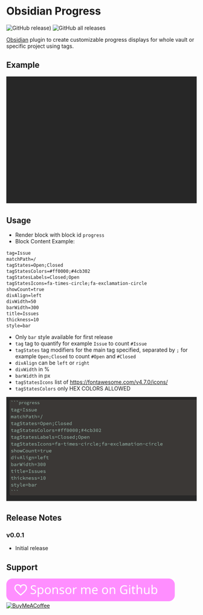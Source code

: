 # Obsidian Progress
![GitHub release)](https://img.shields.io/github/v/release/Darakah/obsidian-progress)
![GitHub all releases](https://img.shields.io/github/downloads/Darakah/obsidian-progress/total)

[Obsidian](https://obsidian.md/) plugin to create customizable progress displays for whole vault or specific project using tags.

## Example
![](https://raw.githubusercontent.com/Darakah/obsidian-progress/main/images/Example_2.gif)

## Usage
- Render block with block id `progress`
- Block Content Example:

```
tag=Issue
matchPath=/
tagStates=Open;Closed
tagStatesColors=#ff0000;#4cb302
tagStatesLabels=Closed;Open
tagStatesIcons=fa-times-circle;fa-exclamation-circle
showCount=true
divAlign=left
divWidth=50
barWidth=300
title=Issues
thickness=10
style=bar
```

- Only `bar` style available for first release
- `tag` tag to quantify for example `Issue` to count `#Issue`
- `tagStates` tag modifiers for the main tag specified, separated by `;` for example `Open;Closed` to count `#Open` and `#Closed`
- `divAlign` can be `left` or `right`
- `divWidth` in % 
- `barWidth` in px
- `tagStatesIcons` list of https://fontawesome.com/v4.7.0/icons/
- `tagStatesColors` only HEX COLORS ALLOWED

![](https://raw.githubusercontent.com/Darakah/obsidian-progress/main/images/Example_2.png)

## Release Notes

### v0.0.1
- Initial release


## Support

[![Github Sponsorship](https://raw.githubusercontent.com/Darakah/Darakah/e0fe245eaef23cb4a5f19fe9a09a9df0c0cdc8e1/icons/github_sponsor_btn.svg)](https://github.com/sponsors/Darakah) [<img src="https://cdn.buymeacoffee.com/buttons/v2/default-yellow.png" alt="BuyMeACoffee" width="100">](https://www.buymeacoffee.com/darakah)
